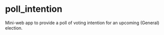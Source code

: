 poll_intention
==============

Mini-web app to provide a poll of voting intention for an upcoming (General) election.
